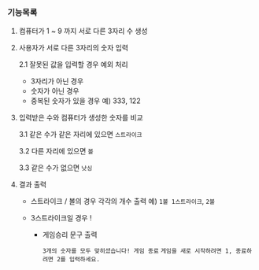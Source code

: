 ### 기능목록

1. 컴퓨터가 1 ~ 9 까지 서로 다른 3자리 수 생성

2. 사용자가 서로 다른 3자리의 숫자 입력

   2.1 잘못된 값을 입력할 경우 예외 처리

    - 3자리가 아닌 경우
    - 숫자가 아닌 경우
    - 중복된 숫자가 있을 경우 예) 333, 122

3. 입력받은 수와 컴퓨터가 생성한 숫자를 비교

   3.1 같은 수가 같은 자리에 있으면 `스트라이크`

   3.2 다른 자리에 있으면 `볼`

   3.3 같은 수가 없으면 `낫싱`

4. 결과 출력

    - 스트라이크 / 볼의 경우 각각의 개수 출력 예) `1볼 1스트라이크`, `2볼`
    - 3스트라이크일 경우 !

        - 게임승리 문구 출력

          `3개의 숫자를 모두 맞히셨습니다! 게임 종료`
          `게임을 새로 시작하려면 1, 종료하려면 2를 입력하세요.`